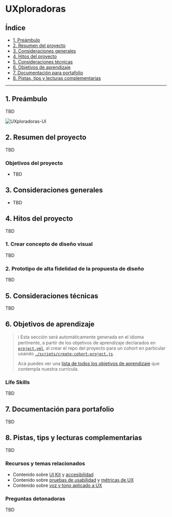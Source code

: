 # UXploradoras

## Índice

- [1. Preámbulo](#1-preámbulo)
- [2. Resumen del proyecto](#2-resumen-del-proyecto)
- [3. Consideraciones generales](#3-consideraciones-generales)
- [4. Hitos del proyecto](#4-hitos-del-proyecto)
- [5. Consideraciones técnicas](#5-consideraciones-técnicas)
- [6. Objetivos de aprendizaje](#6-objetivos-de-aprendizaje)
- [7. Documentación para portafolio](#7-documentación-para-portafolio)
- [8. Pistas, tips y lecturas complementarias](#8-pistas-tips-y-lecturas-complementarias)

---

## 1. Preámbulo

TBD

![UXploradoras-UI](https://raw.githubusercontent.com/Laboratoria/bootcamp/main/projects/02-uxploradoras-ui/thumb.png)

## 2. Resumen del proyecto

TBD

### Objetivos del proyecto

- TBD

## 3. Consideraciones generales

- TBD

## 4. Hitos del proyecto

TBD

### 1. Crear concepto de diseño visual

TBD

### 2. Prototipo de alta fidelidad de la propuesta de diseño

TBD

## 5. Consideraciones técnicas

TBD

## 6. Objetivos de aprendizaje

> ℹ️ Esta sección será automáticamente generada en el idioma pertinente, a partir
> de los objetivos de aprendizaje declarados en [`project.yml`](./project.yml),
> al crear el repo del proyecto para un cohort en particular usando
> [`./scripts/create-cohort-project.js`](../../scripts#create-cohort-project-coaches).
>
> Acá puedes ver una [lista de todos los objetivos de aprendizaje](../../learning-objectives/data.yml)
> que contempla nuestra currícula.

### Life Skills

TBD

## 7. Documentación para portafolio

TBD

## 8. Pistas, tips y lecturas complementarias

TBD

### Recursos y temas relacionados

- Contenido sobre
  [UI Kit](https://coda.io/d/Bootcamp-UX-Contenido_dqkqk2rV9Z2/UI-kit-y-sistema-de-diseno_suIXG#_luzb-)
  y [accesibilidad](https://coda.io/d/Bootcamp-UX-Contenido_dqkqk2rV9Z2/Accesibilidad_suKsx#_luenB)
- Contenido sobre
  [pruebas de usabilidad](https://coda.io/d/Bootcamp-UX-Contenido_dqkqk2rV9Z2/Testeos-con-usuarios_suLAI#_lu1kF)
  y [métricas de UX](https://coda.io/d/Bootcamp-UX-Contenido_dqkqk2rV9Z2/Herramientas-para-medir-metricas-UX_suhXY#_lu8O8)
- Contenido sobre [voz y tono aplicado a UX](https://coda.io/d/Bootcamp-UX-Contenido_dqkqk2rV9Z2/Ux-Writing-Ux-Content_sucf6#_lunFr)

### Preguntas detonadoras

TBD
